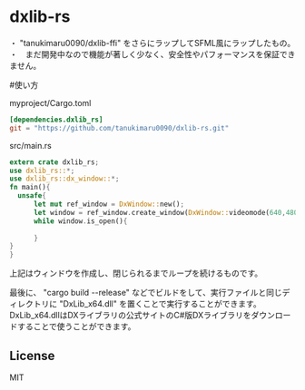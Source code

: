 # dxlib-rs
・ "tanukimaru0090/dxlib-ffi" をさらにラップしてSFML風にラップしたもの。
・　まだ開発中なので機能が著しく少なく、安全性やパフォーマンスを保証できません。

#使い方

myproject/Cargo.toml
```toml
[dependencies.dxlib_rs]
git = "https://github.com/tanukimaru0090/dxlib-rs.git"
```

src/main.rs
```Rust
extern crate dxlib_rs;
use dxlib_rs::*;
use dxlib_rs::dx_window::*;
fn main(){
  unsafe{
      let mut ref_window = DxWindow::new();
      let window = ref_window.create_window(DxWindow::videomode(640,480,32).unwrap(),"hello world window!");
      while window.is_open(){
          
      }
}
}
```
上記はウィンドウを作成し、閉じられるまでループを続けるものです。

最後に、 "cargo build --release" などでビルドをして、実行ファイルと同じディレクトリに "DxLib_x64.dll" を置くことで実行することができます。
DxLib_x64.dllはDXライブラリの公式サイトのC#版DXライブラリをダウンロードすることで使うことができます。


## License
MIT
